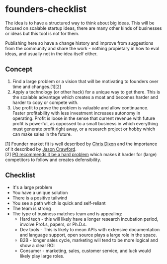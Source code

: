 # founders-checklist

The idea is to have a structured way to think about big ideas. This will be focused on scalable startup ideas, there are many other kinds of businesses or ideas but this tool is not for them.

Publishing here so have a change history and improve from suggestions from the community and share the work - nothing propietary in how to eval ideas, and usually not in the idea itself either.

## Concept

1. Find a large problem or a vision that will be motivating to founders over time and changes.[1][2]
2. Apply a technology (or other hack) for a unique way to get there. This is the scalable advantage which creates a moat and becomes harder and harder to copy or compete with.
3. Use profit to prove the problem is valuable and allow continuance. Faster profitability with less investment increases autonomy in operating. Profit is loose in the sense that current revenue with future profit is powerful, as oppossed to a small business in which everything must generate profit right away, or a research project or hobby which can make sales in the future.

[1] Founder market fit is well described by [Chris Dixon](http://cdixon.org/2011/06/20/foundermarket-fit/) and the importance of it described by [Jason Crawford](https://jasoncrawford.org/what-real-passion-looks-like).  
[2] [PG recommends it be a hard problem](http://www.paulgraham.com/wealth.html) which makes it harder for (large) competitors to follow and creates defensibility.

## Checklist

* It's a large problem
* You have a unique solution
* There is a positive tailwind
* You see a path which is quick and self-reliant
* The team is strong
* The type of business matches team and is appealing:
  * Hard tech - this will likely have a longer research incubation period, involve Prof.s, papers, or Ph.D.s. 
  * Dev tools - This is likely to mean APIs with extensive documentation and language support, open source plays a large role in the space.
  * B2B - longer sales cycle, marketing will tend to be more logical and show a clear ROI
  * Consumer - marketing, sales, customer service, and luck would likely play large roles.




